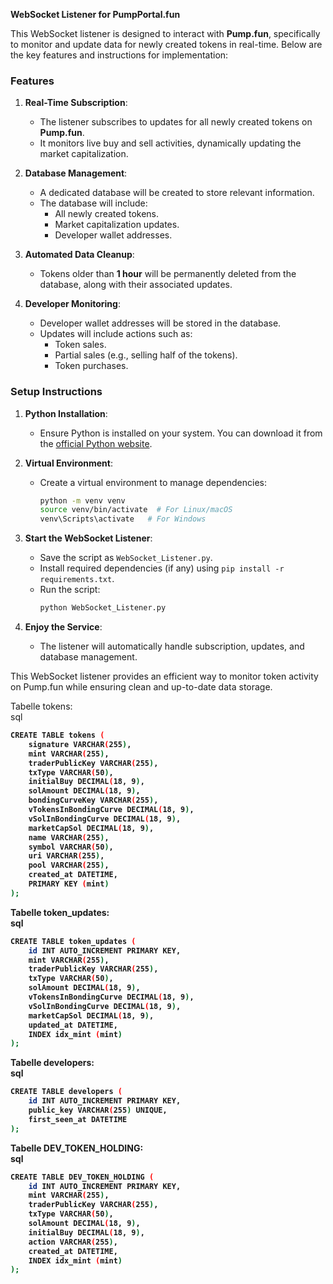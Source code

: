 **WebSocket Listener for PumpPortal.fun**

This WebSocket listener is designed to interact with **Pump.fun**, specifically to monitor and update data for newly created tokens in real-time. Below are the key features and instructions for implementation:

### Features
1. **Real-Time Subscription**:
   - The listener subscribes to updates for all newly created tokens on **Pump.fun**.
   - It monitors live buy and sell activities, dynamically updating the market capitalization.

2. **Database Management**:
   - A dedicated database will be created to store relevant information.
   - The database will include:
     - All newly created tokens.
     - Market capitalization updates.
     - Developer wallet addresses.

3. **Automated Data Cleanup**:
   - Tokens older than **1 hour** will be permanently deleted from the database, along with their associated updates.

4. **Developer Monitoring**:
   - Developer wallet addresses will be stored in the database.
   - Updates will include actions such as:
     - Token sales.
     - Partial sales (e.g., selling half of the tokens).
     - Token purchases.

### Setup Instructions
1. **Python Installation**:
   - Ensure Python is installed on your system. You can download it from the [official Python website](https://www.python.org/downloads/).

2. **Virtual Environment**:
   - Create a virtual environment to manage dependencies:
     ```bash
     python -m venv venv
     source venv/bin/activate  # For Linux/macOS
     venv\Scripts\activate   # For Windows
     ```

3. **Start the WebSocket Listener**:
   - Save the script as `WebSocket_Listener.py`.
   - Install required dependencies (if any) using `pip install -r requirements.txt`.
   - Run the script:
     ```bash
     python WebSocket_Listener.py
     ```

4. **Enjoy the Service**:
   - The listener will automatically handle subscription, updates, and database management.

This WebSocket listener provides an efficient way to monitor token activity on Pump.fun while ensuring clean and up-to-date data storage.


Tabelle tokens:<br>
sql<p>
<B>
```bash
CREATE TABLE tokens (
    signature VARCHAR(255),
    mint VARCHAR(255),
    traderPublicKey VARCHAR(255),
    txType VARCHAR(50),
    initialBuy DECIMAL(18, 9),
    solAmount DECIMAL(18, 9),
    bondingCurveKey VARCHAR(255),
    vTokensInBondingCurve DECIMAL(18, 9),
    vSolInBondingCurve DECIMAL(18, 9),
    marketCapSol DECIMAL(18, 9),
    name VARCHAR(255),
    symbol VARCHAR(50),
    uri VARCHAR(255),
    pool VARCHAR(255),
    created_at DATETIME,
    PRIMARY KEY (mint)
);
```
Tabelle token_updates:<br>
sql<p>
```bash
CREATE TABLE token_updates (
    id INT AUTO_INCREMENT PRIMARY KEY,
    mint VARCHAR(255),
    traderPublicKey VARCHAR(255),
    txType VARCHAR(50),
    solAmount DECIMAL(18, 9),
    vTokensInBondingCurve DECIMAL(18, 9),
    vSolInBondingCurve DECIMAL(18, 9),
    marketCapSol DECIMAL(18, 9),
    updated_at DATETIME,
    INDEX idx_mint (mint)
);
```
Tabelle developers:<br>
sql<p>
```bash
CREATE TABLE developers (
    id INT AUTO_INCREMENT PRIMARY KEY,
    public_key VARCHAR(255) UNIQUE,
    first_seen_at DATETIME
);
```
Tabelle DEV_TOKEN_HOLDING:<br>
sql<p>
```bash
CREATE TABLE DEV_TOKEN_HOLDING (
    id INT AUTO_INCREMENT PRIMARY KEY,
    mint VARCHAR(255),
    traderPublicKey VARCHAR(255),
    txType VARCHAR(50),
    solAmount DECIMAL(18, 9),
    initialBuy DECIMAL(18, 9),
    action VARCHAR(255),
    created_at DATETIME,
    INDEX idx_mint (mint)
);
```
</b>
